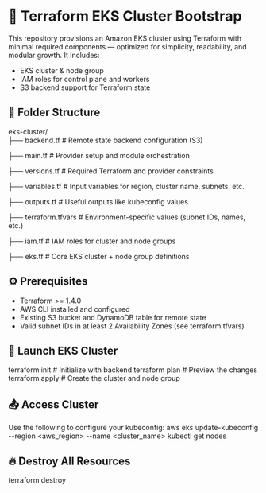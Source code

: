 # 🚀 Terraform EKS Cluster Bootstrap

This repository provisions an Amazon EKS cluster using Terraform with minimal required components — optimized for simplicity, readability, and modular growth. It includes:
- EKS cluster & node group
- IAM roles for control plane and workers
- S3 backend support for Terraform state



## 📁 Folder Structure

eks-cluster/                                                                       
├── backend.tf                                                  # Remote state backend configuration (S3)

├── main.tf                                                     # Provider setup and module orchestration                                

├── versions.tf                         # Required Terraform and provider constraints                              

├── variables.tf                        # Input variables for region, cluster name, subnets, etc.                     

├── outputs.tf                          # Useful outputs like kubeconfig values                                       

├── terraform.tfvars                    # Environment-specific values (subnet IDs, names, etc.)                       

├── iam.tf                              # IAM roles for cluster and node groups                                     

├── eks.tf                              # Core EKS cluster + node group definitions                                   


##  ⚙️ Prerequisites
- Terraform >= 1.4.0
- AWS CLI installed and configured
- Existing S3 bucket and DynamoDB table for remote state
- Valid subnet IDs in at least 2 Availability Zones (see terraform.tfvars)

## 🏁 Launch EKS Cluster
terraform init        # Initialize with backend
terraform plan        # Preview the changes
terraform apply       # Create the cluster and node group



## 📤 Access Cluster

Use the following to configure your kubeconfig:
      aws eks update-kubeconfig --region <aws_region> --name <cluster_name>
      kubectl get nodes



## 🔥 Destroy All Resources

terraform destroy





